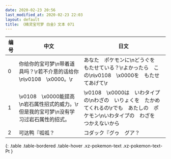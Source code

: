 ```yaml
---
date: 2020-02-23 20:56
last_modified_at: 2020-02-23 22:03
layout: default
title: 《精灵宝可梦 白金》文本 071
---
```

| 编号 | 中文 | 日文 |
| ---- | ---- | ---- |
| 0 | 你给你的宝可梦\n带着道具吗？\r若不介意的话给你\n\v0108　\x0000。\r | あなた　ポケモンに\nどうぐを　もたせている？\rよかったら　この\n\v0108　\x0000を　もたせてあげて\r |
| 1 | \v0108　\x0000能提高\n岩石属性招式的威力。\r但是我的宝可梦\n没有学习过岩石属性的招式。 | \v0108　\x0000は　いわタイプの\nわざの　いりょくを　たかめてくれるの\rでも　あたしの　ポケモン\nいわタイプの　わざを　つかえないから |
| 2 | 可达鸭『呱呱？ | コダック『グゥ　グア？ |
{: .table .table-bordered .table-hover .xz-pokemon-text .xz-pokemon-text-Pt }
